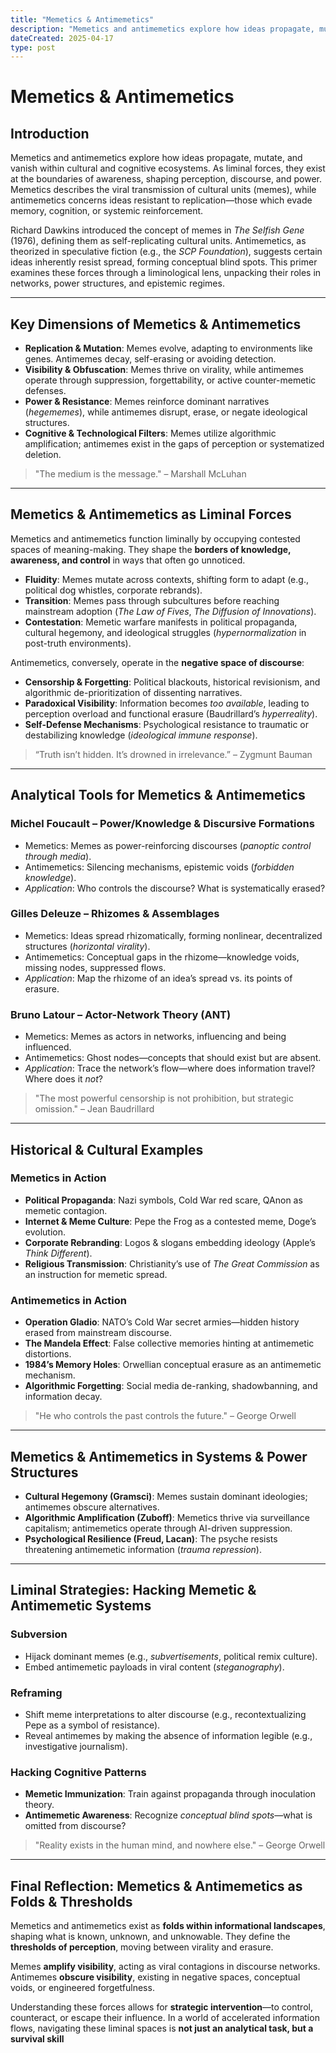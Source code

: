 ```yaml
---
title: "Memetics & Antimemetics"
description: "Memetics and antimemetics explore how ideas propagate, mutate, and vanish within cultural and cognitive ecosystems."
dateCreated: 2025-04-17
type: post
---
```


# Memetics & Antimemetics  

## Introduction  
Memetics and antimemetics explore how ideas propagate, mutate, and vanish within cultural and cognitive ecosystems. As liminal forces, they exist at the boundaries of awareness, shaping perception, discourse, and power. Memetics describes the viral transmission of cultural units (memes), while antimemetics concerns ideas resistant to replication—those which evade memory, cognition, or systemic reinforcement.

Richard Dawkins introduced the concept of memes in *The Selfish Gene* (1976), defining them as self-replicating cultural units. Antimemetics, as theorized in speculative fiction (e.g., the *SCP Foundation*), suggests certain ideas inherently resist spread, forming conceptual blind spots. This primer examines these forces through a liminological lens, unpacking their roles in networks, power structures, and epistemic regimes.

---

## **Key Dimensions of Memetics & Antimemetics**  
- **Replication & Mutation**: Memes evolve, adapting to environments like genes. Antimemes decay, self-erasing or avoiding detection.  
- **Visibility & Obfuscation**: Memes thrive on virality, while antimemes operate through suppression, forgettability, or active counter-memetic defenses.  
- **Power & Resistance**: Memes reinforce dominant narratives (*hegememes*), while antimemes disrupt, erase, or negate ideological structures.  
- **Cognitive & Technological Filters**: Memes utilize algorithmic amplification; antimemes exist in the gaps of perception or systematized deletion.  

> "The medium is the message." – Marshall McLuhan  

---

## **Memetics & Antimemetics as Liminal Forces**  
Memetics and antimemetics function liminally by occupying contested spaces of meaning-making. They shape the **borders of knowledge, awareness, and control** in ways that often go unnoticed.  

- **Fluidity**: Memes mutate across contexts, shifting form to adapt (e.g., political dog whistles, corporate rebrands).  
- **Transition**: Memes pass through subcultures before reaching mainstream adoption (*The Law of Fives*, *The Diffusion of Innovations*).  
- **Contestation**: Memetic warfare manifests in political propaganda, cultural hegemony, and ideological struggles (*hypernormalization* in post-truth environments).  

Antimemetics, conversely, operate in the **negative space of discourse**:  
- **Censorship & Forgetting**: Political blackouts, historical revisionism, and algorithmic de-prioritization of dissenting narratives.  
- **Paradoxical Visibility**: Information becomes *too available*, leading to perception overload and functional erasure (Baudrillard’s *hyperreality*).  
- **Self-Defense Mechanisms**: Psychological resistance to traumatic or destabilizing knowledge (*ideological immune response*).  

> “Truth isn’t hidden. It’s drowned in irrelevance.” – Zygmunt Bauman  

---

## **Analytical Tools for Memetics & Antimemetics**  
### **Michel Foucault – Power/Knowledge & Discursive Formations**  
- Memetics: Memes as power-reinforcing discourses (*panoptic control through media*).  
- Antimemetics: Silencing mechanisms, epistemic voids (*forbidden knowledge*).  
- *Application*: Who controls the discourse? What is systematically erased?  

### **Gilles Deleuze – Rhizomes & Assemblages**  
- Memetics: Ideas spread rhizomatically, forming nonlinear, decentralized structures (*horizontal virality*).  
- Antimemetics: Conceptual gaps in the rhizome—knowledge voids, missing nodes, suppressed flows.  
- *Application*: Map the rhizome of an idea’s spread vs. its points of erasure.  

### **Bruno Latour – Actor-Network Theory (ANT)**  
- Memetics: Memes as actors in networks, influencing and being influenced.  
- Antimemetics: Ghost nodes—concepts that should exist but are absent.  
- *Application*: Trace the network’s flow—where does information travel? Where does it *not*?  

> "The most powerful censorship is not prohibition, but strategic omission." – Jean Baudrillard  

---

## **Historical & Cultural Examples**  
### **Memetics in Action**  
- **Political Propaganda**: Nazi symbols, Cold War red scare, QAnon as memetic contagion.  
- **Internet & Meme Culture**: Pepe the Frog as a contested meme, Doge’s evolution.  
- **Corporate Rebranding**: Logos & slogans embedding ideology (Apple’s *Think Different*).  
- **Religious Transmission**: Christianity’s use of *The Great Commission* as an instruction for memetic spread.  

### **Antimemetics in Action**  
- **Operation Gladio**: NATO’s Cold War secret armies—hidden history erased from mainstream discourse.  
- **The Mandela Effect**: False collective memories hinting at antimemetic distortions.  
- **1984’s Memory Holes**: Orwellian conceptual erasure as an antimemetic mechanism.  
- **Algorithmic Forgetting**: Social media de-ranking, shadowbanning, and information decay.  

> "He who controls the past controls the future." – George Orwell  

---

## **Memetics & Antimemetics in Systems & Power Structures**  
- **Cultural Hegemony (Gramsci)**: Memes sustain dominant ideologies; antimemes obscure alternatives.  
- **Algorithmic Amplification (Zuboff)**: Memetics thrive via surveillance capitalism; antimemetics operate through AI-driven suppression.  
- **Psychological Resilience (Freud, Lacan)**: The psyche resists threatening antimemetic information (*trauma repression*).  

---

## **Liminal Strategies: Hacking Memetic & Antimemetic Systems**  
### **Subversion**  
- Hijack dominant memes (e.g., *subvertisements*, political remix culture).  
- Embed antimemetic payloads in viral content (*steganography*).  

### **Reframing**  
- Shift meme interpretations to alter discourse (e.g., recontextualizing Pepe as a symbol of resistance).  
- Reveal antimemes by making the absence of information legible (e.g., investigative journalism).  

### **Hacking Cognitive Patterns**  
- **Memetic Immunization**: Train against propaganda through inoculation theory.  
- **Antimemetic Awareness**: Recognize *conceptual blind spots*—what is omitted from discourse?  

> "Reality exists in the human mind, and nowhere else." – George Orwell  

---

## **Final Reflection: Memetics & Antimemetics as Folds & Thresholds**  
Memetics and antimemetics exist as **folds within informational landscapes**, shaping what is known, unknown, and unknowable. They define the **thresholds of perception**, moving between virality and erasure.  

Memes **amplify visibility**, acting as viral contagions in discourse networks. Antimemes **obscure visibility**, existing in negative spaces, conceptual voids, or engineered forgetfulness.  

Understanding these forces allows for **strategic intervention**—to control, counteract, or escape their influence. In a world of accelerated information flows, navigating these liminal spaces is **not just an analytical task, but a survival skill**
